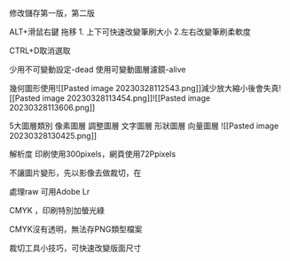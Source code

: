 修改儲存第一版，第二版

ALT+滑鼠右鍵 拖移 1. 上下可快速改變筆刷大小 2.左右改變筆刷柔軟度

CTRL+D取消選取

少用不可變動設定-dead
使用可變動圖層濾鏡-alive


幾何圖形使用![[Pasted image 20230328112543.png]]減少放大縮小後會失真![[Pasted image 20230328113454.png]]![[Pasted image 20230328113606.png]]

5大圖層類別
像素圖層
調整圖層
文字圖層
形狀圖層
向量圖層
![[Pasted image 20230328130425.png]]

解析度 印刷使用300pixels，網頁使用72Ppixels

不讓圖片變形，先以影像去做裁切，在

處理raw 可用Adobe Lr

CMYK ，印刷特別加螢光綠

CMYK沒有透明，無法存PNG類型檔案

裁切工具小技巧，可快速改變版面尺寸